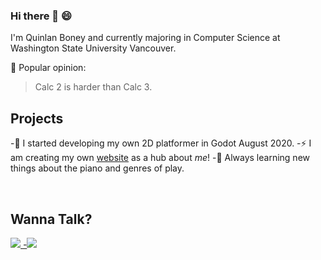 ### Hi there 👋 :smile:

I'm Quinlan Boney and currently majoring in Computer Science at Washington State University Vancouver.

🤔 Popular opinion: 

> Calc 2 is harder than Calc 3.

## Projects

-🌱 I started developing my own 2D platformer in Godot August 2020.
-⚡ I am creating my own [website](HashtagOrNah.github.io) as a hub about _me_!
-💬 Always learning new things about the piano and genres of play.

<br>

## Wanna Talk?

<a href="https://www.linkedin.com/in/quinlan-boney-0300391b5/">
  <img src ="https://simpleicons.org/icons/linkedin.svg">
  -<img src="https://img.shields.io/badge/LinkedIn-black?color=black&style=for-the-badge&logo=Linkedin"/>
</a>


<!--
**HashtagOrNah/HashtagOrNah** is a ✨ _special_ ✨ repository because its `README.md` (this file) appears on your GitHub profile.

Here are some ideas to get you started:

- 🔭 I’m currently working on ...
- 🌱 I’m currently learning ...
- 👯 I’m looking to collaborate on ...
- 🤔 I’m looking for help with ...
- 💬 Ask me about ...
- 📫 How to reach me: ...
- 😄 Pronouns: ...
- ⚡ Fun fact: ...
-->
